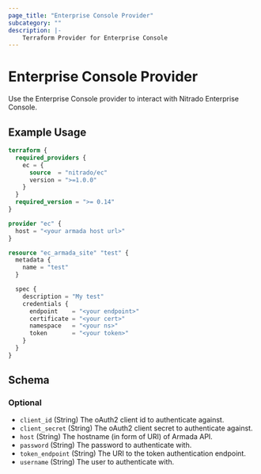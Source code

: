```yaml
---
page_title: "Enterprise Console Provider"
subcategory: ""
description: |-
    Terraform Provider for Enterprise Console
---
```


# Enterprise Console Provider

Use the Enterprise Console provider to interact with Nitrado Enterprise Console.

## Example Usage

```terraform
terraform {
  required_providers {
    ec = {
      source  = "nitrado/ec"
      version = ">=1.0.0"
    }
  }
  required_version = ">= 0.14"
}

provider "ec" {
  host = "<your armada host url>"
}

resource "ec_armada_site" "test" {
  metadata {
    name = "test"
  }

  spec {
    description = "My test"
    credentials {
      endpoint    = "<your endpoint>"
      certificate = "<your cert>"
      namespace   = "<your ns>"
      token       = "<your token>"
    }
  }
}
```

<!-- schema generated by tfplugindocs -->
## Schema

### Optional

- `client_id` (String) The oAuth2 client id to authenticate against.
- `client_secret` (String) The oAuth2 client secret to authenticate against.
- `host` (String) The hostname (in form of URI) of Armada API.
- `password` (String) The password to authenticate with.
- `token_endpoint` (String) The URI to the token authentication endpoint.
- `username` (String) The user to authenticate with.
